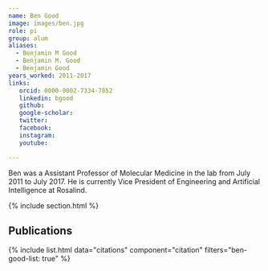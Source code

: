 ```yaml
---
name: Ben Good
image: images/ben.jpg
role: pi
group: alum
aliases:
  - Benjamin M Good
  - Benjamin M. Good
  - Benjamin Good
years_worked: 2011-2017
links:
   orcid: 0000-0002-7334-7852
   linkedin: bgood
   github:
   google-scholar:
   twitter:
   facebook:
   instagram: 
   youtube:

---
```

Ben was a Assistant Professor of Molecular Medicine in the lab from July 2011 to July 2017. He is currently Vice President of Engineering and Artificial Intelligence at Rosalind.

{% include section.html %}
## Publications

{% include list.html data="citations" component="citation" filters="ben-good-list: true" %}
